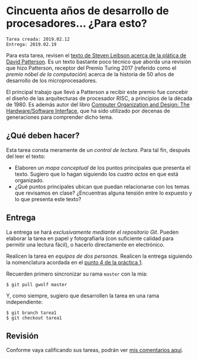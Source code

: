 # Cincuenta años de desarrollo de procesadores... ¿Para esto?

	Tarea creada: 2019.02.12
	Entrega: 2019.02.19

Para esta tarea, revisen el
[texto de Steven Leibson acerca de la plática de David Patterson](https://www.eejournal.com/article/fifty-or-sixty-years-of-processor-developmentfor-this/). Es
un texto bastante poco técnico que aborda una revisión que hizo
Patterson, receptor del Premio Turing 2017 (referido como el _premio
nóbel de la computación_) acerca de la historia de 50 años de
desarrollo de los microprocesadores.

El principal trabajo que llevó a Patterson a recibir este premio fue
concebir el diseño de las arquitecturas de procesador RISC, a
principios de la década de 1980. Es además autor del libro
[Computer Organization and Design: The Hardware/Software Interface](http://submit4m.nl/bestanden/jeroen/patterson_book.pdf),
que ha sido utilizado por decenas de generaciones para comprender
dicho tema.

## ¿Qué deben hacer?

Esta tarea consta meramente de un _control de lectura_. Para tal fin,
después del leer el texto:

- Elaboren un _mapa conceptual_ de los puntos principales que presenta
  el texto. Sugiero que lo hagan siguiendo los _cuatro actos_ en que
  está organizado.
- ¿Qué puntos principales ubican que puedan relacionarse con los temas
  que revisamos en clase? ¿Encuentras alguna tensión entre lo expuesto
  y lo que presenta este texto?

## Entrega

La entrega se hará _exclusivamente mediante el repositorio
Git_. Pueden elaborar la tarea en papel y fotografiarla (con
suficiente calidad para permitir una lectura fácil), o hacerlo
directamente en electrónico.

Realicen la tarea en _equipos de dos personas_. Realicen la entrega
siguiendo la nomenclatura acordada en el
[punto 4 de la práctica 1](../../practicas/1/README.md).

Recuerden primero sincronizar su rama `master` con la mía:

	$ git pull gwolf master

Y, como siempre, sugiero que desarrollen la tarea en una rama
independiente:

	$ git branch tarea1
	$ git checkout tarea1

## Revisión

Conforme vaya calificando sus tareas, podrán ver [mis comentarios
aquí](./revision.org).

